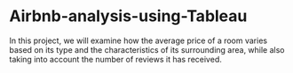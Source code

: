 # Airbnb-analysis-using-Tableau
In this project, we will examine how the average price of a room varies based on its type and the characteristics of its surrounding area, while also taking into account the number of reviews it has received.
